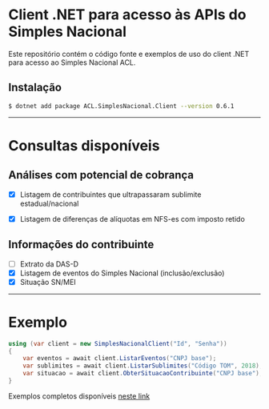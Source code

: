 # Client .NET para acesso às APIs do Simples Nacional

Este repositório contém o código fonte e exemplos de uso do client .NET para acesso ao Simples Nacional ACL.

## Instalação
```sh
$ dotnet add package ACL.SimplesNacional.Client --version 0.6.1
```

---

# Consultas disponíveis

## Análises com potencial de cobrança
- [X] Listagem de contribuintes que ultrapassaram sublimite estadual/nacional
- [X] Listagem de diferenças de alíquotas em NFS-es com imposto retido


## Informações do contribuinte
- [ ] Extrato da DAS-D
- [X] Listagem de eventos do Simples Nacional (inclusão/exclusão)
- [X] Situação SN/MEI

---

# Exemplo

```csharp
using (var client = new SimplesNacionalClient("Id", "Senha"))
{
    var eventos = await client.ListarEventos("CNPJ base");
    var sublimites = await client.ListarSublimites("Código TOM", 2018);
    var situacao = await client.ObterSituacaoContribuinte("CNPJ base");
}
```

Exemplos completos disponíveis [neste link](https://github.com/arortega/simples-nacional-client-net/tree/master/exemplos)
